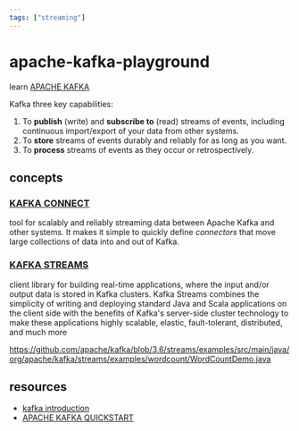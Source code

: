 ```yaml
---
tags: ["streaming"]
---
```


# apache-kafka-playground

learn [APACHE KAFKA](https://kafka.apache.org/)

Kafka three key capabilities:

1. To **publish** (write) and **subscribe to** (read) streams of events, including continuous import/export of your data from other systems.
2. To **store** streams of events durably and reliably for as long as you want.
3. To **process** streams of events as they occur or retrospectively.

## concepts

### [KAFKA CONNECT](https://kafka.apache.org/documentation/#connect)

tool for scalably and reliably streaming data between Apache Kafka and other systems. It makes it simple to quickly define _connectors_ that move large collections of data into and out of Kafka.

### [KAFKA STREAMS](https://kafka.apache.org/36/documentation/streams/)

client library for building real-time applications, where the input and/or output data is stored in Kafka clusters. Kafka Streams combines the simplicity of writing and deploying standard Java and Scala applications on the client side with the benefits of Kafka's server-side cluster technology to make these applications highly scalable, elastic, fault-tolerant, distributed, and much more

<https://github.com/apache/kafka/blob/3.6/streams/examples/src/main/java/org/apache/kafka/streams/examples/wordcount/WordCountDemo.java>

## resources

- [kafka introduction](https://kafka.apache.org/intro)
- [APACHE KAFKA QUICKSTART](https://kafka.apache.org/quickstart)